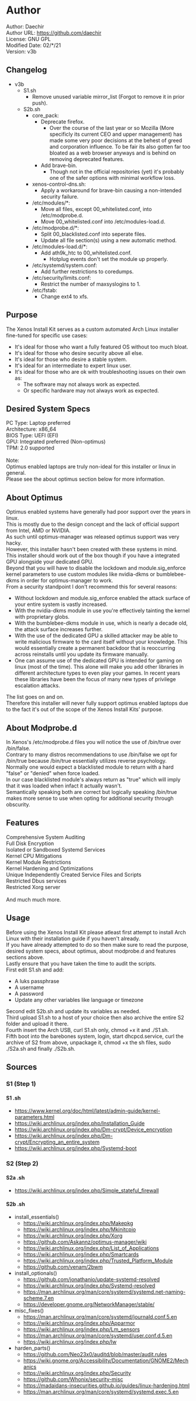 # Author
Author: Daechir <br/>
Author URL: https://github.com/daechir <br/>
License: GNU GPL <br/>
Modified Date: 02/*/21 <br/>
Version: v3b


## Changelog
+ v3b
  * S1.sh
    + Remove unused variable mirror_list (Forgot to remove it in prior push).
  * S2b.sh
    + core_pack:
      * Deprecate firefox.
        + Over the course of the last year or so Mozilla (More specificly its current CEO and upper management) has made some very poor decisions at the behest of greed and corporation influence. To be fair its also gotten far too bloated as a web browser anyways and is behind on removing deprecated features.
      * Add brave-bin.
        + Though not in the official repositories (yet) it's probably one of the safer options with minimal workflow loss.
    + xenos-control-dns.sh:
      * Apply a workaround for brave-bin causing a non-intended security failure.
    + /etc/modules/*:
      * Move all files, except 00_whitelisted.conf, into /etc/modprobe.d.
      * Move 00_whitelisted.conf into /etc/modules-load.d.
    + /etc/modprobe.d/*:
      * Split 00_blacklisted.conf into seperate files.
      * Update all file section(s) using a new automatic method.
    + /etc/modules-load.d/*:
      * Add ath9k_htc to 00_whitelisted.conf.
        + Hotplug events don't set the module up properly.
    + /etc/systemd/system.conf:
      * Add further restrictions to coredumps.
    + /etc/security/limits.conf:
      * Restrict the number of maxsyslogins to 1.
    + /etc/fstab:
      * Change ext4 to xfs.


## Purpose
The Xenos Install Kit serves as a custom automated Arch Linux installer fine-tuned for specific use cases:

+ It's ideal for those who want a fully featured OS without too much bloat.
+ It's ideal for those who desire security above all else.
+ It's ideal for those who desire a stable system.
+ It's ideal for an intermediate to expert linux user.
+ It's ideal for those who are ok with troubleshooting issues on their own as:
  * The software may not always work as expected.
  * Or specific hardware may not always work as expected.


## Desired System Specs
PC Type: Laptop preferred <br/>
Architecture: x86_64 <br/>
BIOS Type: UEFI (EFI) <br/>
GPU: Integrated preferred (Non-optimus) <br/>
TPM: 2.0 supported <br/><br/>
Note: <br/>
Optimus enabled laptops are truly non-ideal for this installer or linux in general. <br/>
Please see the about optimus section below for more information.


## About Optimus
Optimus enabled systems have generally had poor support over the years in linux. <br/>
This is mostly due to the design concept and the lack of official support from Intel, AMD or NVIDIA. <br/>
As such until optimus-manager was released optimus support was very hacky. <br/>
However, this installer hasn't been created with these systems in mind. <br/>
This installer should work out of the box though if you have a integrated GPU alongside your dedicated GPU. <br/>
Beyond that you will have to disable the lockdown and module.sig_enforce kernel parameters to use custom modules like nvidia-dkms or bumblebee-dkms in order for optimus-manager to work. <br/>
From a security standpoint I don't recommend this for several reasons:

+ Without lockdown and module.sig_enforce enabled the attack surface of your entire system is vastly increased.
+ With the nvidia-dkms module in use you're effectively tainting the kernel with proprietary globs.
+ With the bumblebee-dkms module in use, which is nearly a decade old, the attack surface increases further.
+ With the use of the dedicated GPU a skilled attacker may be able to write malicious firmware to the card itself without your knowledge. This would essentially create a permanent backdoor that
is reoccurring across reinstalls until you update its firmware manually.
+ One can assume use of the dedicated GPU is intended for gaming on linux (most of the time). This alone will make you add other libraries in different architecture types to even play your games. In recent years these libraries have been the focus of many new types of privilege escalation attacks.

The list goes on and on. <br/>
Therefore this installer will never fully support optimus enabled laptops due to the fact it's out of the scope of the Xenos Install Kits' purpose.


## About Modprobe.d
In Xenos's /etc/modprobe.d files you will notice the use of /bin/true over /bin/false. <br/>
Contrary to many distros recommendations to use /bin/false we opt for /bin/true because /bin/true essentially utilizes reverse psychology. <br/>
Normally one would expect a blacklisted module to return with a hard "false" or "denied" when force loaded. <br/>
In our case blacklisted module's always return as "true" which will imply that it was loaded when infact it actually wasn't. <br/>
Semantically speaking both are correct but logically speaking /bin/true makes more sense to use when opting for additional security through obscurity.


## Features
Comprehensive System Auditing <br/>
Full Disk Encryption <br/>
Isolated or Sandboxed Systemd Services <br/>
Kernel CPU Mitigations <br/>
Kernel Module Restrictions <br/>
Kernel Hardening and Optimizations <br/>
Unique Independently Created Service Files and Scripts <br/>
Restricted Dbus services <br/>
Restricted Xorg server <br/><br/>
And much much more.


## Usage
Before using the Xenos Install Kit please atleast first attempt to install Arch Linux with their installation guide if you haven't already. <br/>
If you have already attempted to do so then make sure to read the purpose, desired system specs, about optimus, about modprobe.d and features sections above. <br/>
Lastly ensure that you have taken the time to audit the scripts. <br/>
First edit S1.sh and add:

+ A luks passphrase
+ A username
+ A password
+ Update any other variables like language or timezone

Second edit S2b.sh and update its variables as needed. <br/>
Third upload S1.sh to a host of your choice then also archive the entire S2 folder and upload it there. <br/>
Fourth insert the Arch USB, curl S1.sh only, chmod +x it and ./S1.sh. <br/>
Fifth boot into the barebones system, login, start dhcpcd.service, curl the archive of S2 from above, unpackage it,
chmod +x the sh files, sudo ./S2a.sh and finally ./S2b.sh.


## Sources
### S1 (Step 1)
#### S1 .sh
+ https://www.kernel.org/doc/html/latest/admin-guide/kernel-parameters.html
+ https://wiki.archlinux.org/index.php/Installation_Guide
+ https://wiki.archlinux.org/index.php/Dm-crypt/Device_encryption
+ https://wiki.archlinux.org/index.php/Dm-crypt/Encrypting_an_entire_system
+ https://wiki.archlinux.org/index.php/Systemd-boot
### S2 (Step 2)
#### S2a .sh
+ https://wiki.archlinux.org/index.php/Simple_stateful_firewall
#### S2b .sh
+ install_essentials()
  * https://wiki.archlinux.org/index.php/Makepkg
  * https://wiki.archlinux.org/index.php/Mkinitcpio
  * https://wiki.archlinux.org/index.php/Xorg
  * https://github.com/Askannz/optimus-manager/wiki
  * https://wiki.archlinux.org/index.php/List_of_Applications
  * https://wiki.archlinux.org/index.php/Smartcards
  * https://wiki.archlinux.org/index.php/Trusted_Platform_Module
  * https://github.com/venam/2bwm
+ install_optionals()
  * https://github.com/jonathanio/update-systemd-resolved
  * https://wiki.archlinux.org/index.php/Systemd-resolved
  * https://man.archlinux.org/man/core/systemd/systemd.net-naming-scheme.7.en
  * https://developer.gnome.org/NetworkManager/stable/
+ misc_fixes()
  * https://man.archlinux.org/man/core/systemd/journald.conf.5.en
  * https://wiki.archlinux.org/index.php/Apparmor
  * https://wiki.archlinux.org/index.php/Lm_sensors
  * https://man.archlinux.org/man/core/systemd/user.conf.d.5.en
  * https://wiki.archlinux.org/index.php/Iw
+ harden_parts()
  * https://github.com/Neo23x0/auditd/blob/master/audit.rules
  * https://wiki.gnome.org/Accessibility/Documentation/GNOME2/Mechanics
  * https://wiki.archlinux.org/index.php/Security
  * https://github.com/Whonix/security-misc
  * https://madaidans-insecurities.github.io/guides/linux-hardening.html
  * https://man.archlinux.org/man/core/systemd/systemd.exec.5.en


